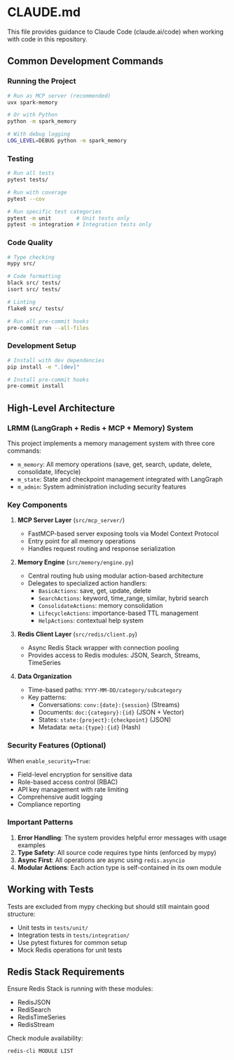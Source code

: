 # CLAUDE.md

This file provides guidance to Claude Code (claude.ai/code) when working with code in this repository.

## Common Development Commands

### Running the Project
```bash
# Run as MCP server (recommended)
uvx spark-memory

# Or with Python
python -m spark_memory

# With debug logging
LOG_LEVEL=DEBUG python -m spark_memory
```

### Testing
```bash
# Run all tests
pytest tests/

# Run with coverage
pytest --cov

# Run specific test categories
pytest -m unit        # Unit tests only
pytest -m integration # Integration tests only
```

### Code Quality
```bash
# Type checking
mypy src/

# Code formatting
black src/ tests/
isort src/ tests/

# Linting
flake8 src/ tests/

# Run all pre-commit hooks
pre-commit run --all-files
```

### Development Setup
```bash
# Install with dev dependencies
pip install -e ".[dev]"

# Install pre-commit hooks
pre-commit install
```

## High-Level Architecture

### LRMM (LangGraph + Redis + MCP + Memory) System
This project implements a memory management system with three core commands:
- `m_memory`: All memory operations (save, get, search, update, delete, consolidate, lifecycle)
- `m_state`: State and checkpoint management integrated with LangGraph
- `m_admin`: System administration including security features

### Key Components

1. **MCP Server Layer** (`src/mcp_server/`)
   - FastMCP-based server exposing tools via Model Context Protocol
   - Entry point for all memory operations
   - Handles request routing and response serialization

2. **Memory Engine** (`src/memory/engine.py`)
   - Central routing hub using modular action-based architecture
   - Delegates to specialized action handlers:
     - `BasicActions`: save, get, update, delete
     - `SearchActions`: keyword, time_range, similar, hybrid search
     - `ConsolidateActions`: memory consolidation
     - `LifecycleActions`: importance-based TTL management
     - `HelpActions`: contextual help system

3. **Redis Client Layer** (`src/redis/client.py`)
   - Async Redis Stack wrapper with connection pooling
   - Provides access to Redis modules: JSON, Search, Streams, TimeSeries

4. **Data Organization**
   - Time-based paths: `YYYY-MM-DD/category/subcategory`
   - Key patterns:
     - Conversations: `conv:{date}:{session}` (Streams)
     - Documents: `doc:{category}:{id}` (JSON + Vector)
     - States: `state:{project}:{checkpoint}` (JSON)
     - Metadata: `meta:{type}:{id}` (Hash)

### Security Features (Optional)
When `enable_security=True`:
- Field-level encryption for sensitive data
- Role-based access control (RBAC)
- API key management with rate limiting
- Comprehensive audit logging
- Compliance reporting

### Important Patterns

1. **Error Handling**: The system provides helpful error messages with usage examples
2. **Type Safety**: All source code requires type hints (enforced by mypy)
3. **Async First**: All operations are async using `redis.asyncio`
4. **Modular Actions**: Each action type is self-contained in its own module

## Working with Tests

Tests are excluded from mypy checking but should still maintain good structure:
- Unit tests in `tests/unit/`
- Integration tests in `tests/integration/`
- Use pytest fixtures for common setup
- Mock Redis operations for unit tests

## Redis Stack Requirements

Ensure Redis Stack is running with these modules:
- RedisJSON
- RediSearch
- RedisTimeSeries
- RedisStream

Check module availability:
```bash
redis-cli MODULE LIST
```